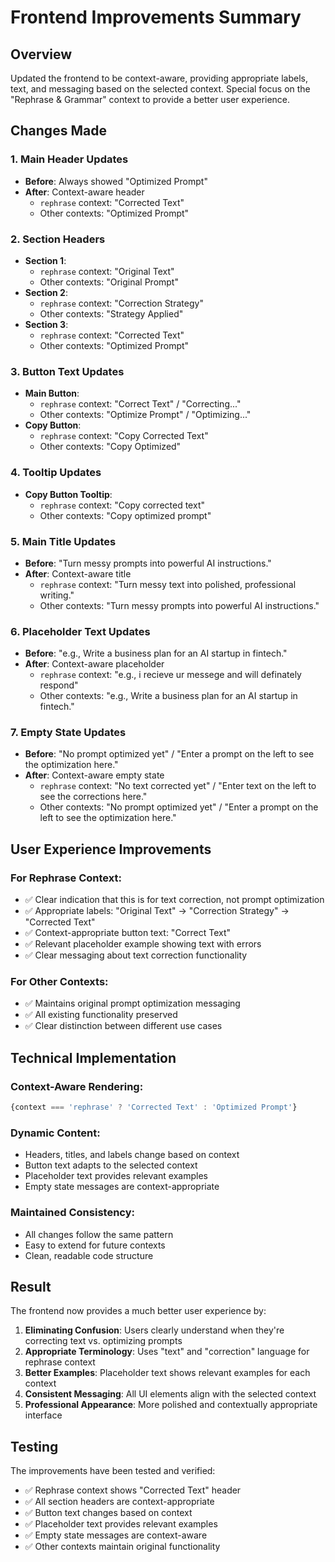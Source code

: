 # Frontend Improvements Summary

## Overview
Updated the frontend to be context-aware, providing appropriate labels, text, and messaging based on the selected context. Special focus on the "Rephrase & Grammar" context to provide a better user experience.

## Changes Made

### 1. **Main Header Updates**
- **Before**: Always showed "Optimized Prompt"
- **After**: Context-aware header
  - `rephrase` context: "Corrected Text"
  - Other contexts: "Optimized Prompt"

### 2. **Section Headers**
- **Section 1**: 
  - `rephrase` context: "Original Text"
  - Other contexts: "Original Prompt"
- **Section 2**: 
  - `rephrase` context: "Correction Strategy"
  - Other contexts: "Strategy Applied"
- **Section 3**: 
  - `rephrase` context: "Corrected Text"
  - Other contexts: "Optimized Prompt"

### 3. **Button Text Updates**
- **Main Button**:
  - `rephrase` context: "Correct Text" / "Correcting..."
  - Other contexts: "Optimize Prompt" / "Optimizing..."
- **Copy Button**:
  - `rephrase` context: "Copy Corrected Text"
  - Other contexts: "Copy Optimized"

### 4. **Tooltip Updates**
- **Copy Button Tooltip**:
  - `rephrase` context: "Copy corrected text"
  - Other contexts: "Copy optimized prompt"

### 5. **Main Title Updates**
- **Before**: "Turn messy prompts into powerful AI instructions."
- **After**: Context-aware title
  - `rephrase` context: "Turn messy text into polished, professional writing."
  - Other contexts: "Turn messy prompts into powerful AI instructions."

### 6. **Placeholder Text Updates**
- **Before**: "e.g., Write a business plan for an AI startup in fintech."
- **After**: Context-aware placeholder
  - `rephrase` context: "e.g., i recieve ur messege and will definately respond"
  - Other contexts: "e.g., Write a business plan for an AI startup in fintech."

### 7. **Empty State Updates**
- **Before**: "No prompt optimized yet" / "Enter a prompt on the left to see the optimization here."
- **After**: Context-aware empty state
  - `rephrase` context: "No text corrected yet" / "Enter text on the left to see the corrections here."
  - Other contexts: "No prompt optimized yet" / "Enter a prompt on the left to see the optimization here."

## User Experience Improvements

### **For Rephrase Context:**
- ✅ Clear indication that this is for text correction, not prompt optimization
- ✅ Appropriate labels: "Original Text" → "Correction Strategy" → "Corrected Text"
- ✅ Context-appropriate button text: "Correct Text"
- ✅ Relevant placeholder example showing text with errors
- ✅ Clear messaging about text correction functionality

### **For Other Contexts:**
- ✅ Maintains original prompt optimization messaging
- ✅ All existing functionality preserved
- ✅ Clear distinction between different use cases

## Technical Implementation

### **Context-Aware Rendering:**
```javascript
{context === 'rephrase' ? 'Corrected Text' : 'Optimized Prompt'}
```

### **Dynamic Content:**
- Headers, titles, and labels change based on context
- Button text adapts to the selected context
- Placeholder text provides relevant examples
- Empty state messages are context-appropriate

### **Maintained Consistency:**
- All changes follow the same pattern
- Easy to extend for future contexts
- Clean, readable code structure

## Result

The frontend now provides a much better user experience by:
1. **Eliminating Confusion**: Users clearly understand when they're correcting text vs. optimizing prompts
2. **Appropriate Terminology**: Uses "text" and "correction" language for rephrase context
3. **Better Examples**: Placeholder text shows relevant examples for each context
4. **Consistent Messaging**: All UI elements align with the selected context
5. **Professional Appearance**: More polished and contextually appropriate interface

## Testing

The improvements have been tested and verified:
- ✅ Rephrase context shows "Corrected Text" header
- ✅ All section headers are context-appropriate
- ✅ Button text changes based on context
- ✅ Placeholder text provides relevant examples
- ✅ Empty state messages are context-aware
- ✅ Other contexts maintain original functionality
